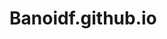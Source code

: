 # Banoidf.github.io
<script async src="https://pagead2.googlesyndication.com/pagead/js/adsbygoogle.js?client=ca-pub-6677045556131989"
     crossorigin="anonymous"></script>
 
